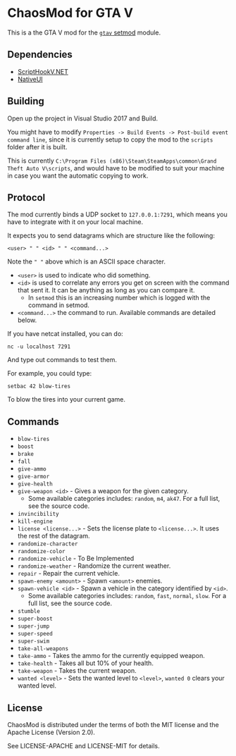 # ChaosMod for GTA V

This is a the GTA V mod for the [`gtav` setmod] module.

[`gtav` setmod]: https://github.com/udoprog/setmod#gtav

## Dependencies

* [ScriptHookV.NET](https://www.gta5-mods.com/tools/scripthookv-net)
* [NativeUI](https://github.com/Guad/NativeUI/releases/)

## Building

Open up the project in Visual Studio 2017 and Build.

You might have to modify `Properties -> Build Events -> Post-build event command line`,
since it is currently setup to copy the mod to the `scripts` folder after it is built.

This is currently `C:\Program Files (x86)\Steam\SteamApps\common\Grand Theft Auto V\scripts`,
and would have to be modified to suit your machine in case you want the automatic copying to work.

## Protocol

The mod currently binds a UDP socket to `127.0.0.1:7291`, which means you have to integrate with it on your local machine.

It expects you to send datagrams which are structure like the following:

```
<user> " " <id> " " <command...>
```

Note the `" "` above which is an ASCII space character.

* `<user>` is used to indicate who did something.
* `<id>` is used to correlate any errors you get on screen with the command that sent it. It can be anything as long as you can compare it.
  - In `setmod` this is an increasing number which is logged with the command in setmod.
* `<command...>` the command to run. Available commands are detailed below.

If you have netcat installed, you can do:

```
nc -u localhost 7291
```

And type out commands to test them.

For example, you could type:

```
setbac 42 blow-tires
```

To blow the tires into your current game.

## Commands

* `blow-tires`
* `boost`
* `brake`
* `fall`
* `give-ammo`
* `give-armor`
* `give-health`
* `give-weapon <id>` - Gives a weapon for the given category.
  - Some available categories includes: `random`, `m4`, `ak47`.
    For a full list, see the source code.
* `invincibility`
* `kill-engine`
* `license <license...>` - Sets the license plate to `<license...>`. It uses the rest of the datagram.
* `randomize-character`
* `randomize-color`
* `randomize-vehicle` - To Be Implemented
* `randomize-weather` - Randomize the current weather.
* `repair` - Repair the current vehicle.
* `spawn-enemy <amount>` - Spawn `<amount>` enemies.
* `spawn-vehicle <id>` - Spawn a vehicle in the category identified by `<id>`.
  - Some available categories includes: `random`, `fast`, `normal`, `slow`.
    For a full list, see the source code.
* `stumble`
* `super-boost`
* `super-jump`
* `super-speed`
* `super-swim`
* `take-all-weapons`
* `take-ammo` - Takes the ammo for the currently equipped weapon.
* `take-health` - Takes all but 10% of your health.
* `take-weapon` - Takes the current weapon.
* `wanted <level>` - Sets the wanted level to `<level>`, `wanted 0` clears your wanted level.

## License

ChaosMod is distributed under the terms of both the MIT license and the Apache License (Version 2.0).

See LICENSE-APACHE and LICENSE-MIT for details.